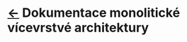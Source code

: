 # [<-](../../../README.md "Zpět na přehled systému") Dokumentace monolitické vícevrstvé architektury
